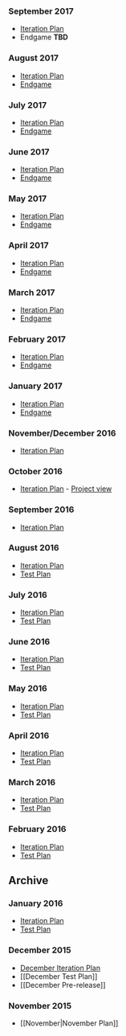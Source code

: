 ### September 2017

* [Iteration Plan](https://github.com/Microsoft/vscode/issues/34160)
* Endgame **TBD**

### August 2017

* [Iteration Plan](https://github.com/Microsoft/vscode/issues/32043)
* [Endgame](https://github.com/Microsoft/vscode/issues/33215)

### July 2017

* [Iteration Plan](https://github.com/Microsoft/vscode/issues/30209)
* [Endgame](https://github.com/Microsoft/vscode/issues/31333)

### June 2017

* [Iteration Plan](https://github.com/Microsoft/vscode/issues/28387)
* [Endgame](https://github.com/Microsoft/vscode/issues/29518)

### May 2017

* [Iteration Plan](https://github.com/Microsoft/vscode/issues/26068)
* [Endgame](https://github.com/Microsoft/vscode/issues/27415)

### April 2017
* [Iteration Plan](https://github.com/Microsoft/vscode/issues/24111)
* [Endgame](https://github.com/Microsoft/vscode/issues/25250)

### March 2017
* [Iteration Plan](../issues/21923)
* [Endgame](../issues/23276)

### February 2017
* [Iteration Plan](../issues/20021)
* [Endgame](../issues/20981)

### January 2017
* [Iteration Plan](../issues/17608)
* [Endgame](../issues/19031)

### November/December 2016
* [Iteration Plan](../issues/15099)

### October 2016
* [Iteration Plan](../issues/13342) - [Project view](../projects/2)

### September 2016
* [Iteration Plan](../issues/11917)

### August 2016
* [Iteration Plan](../issues/10145) 
* [Test Plan](https://github.com/Microsoft/vscode/issues?q=label%3Atestplan-item+milestone%3A%22August+2016%22)

### July 2016
* [Iteration Plan](../issues/8760) 
* [Test Plan](https://github.com/Microsoft/vscode/issues?q=label%3Atestplan-item+milestone%3A%22July+2016%22)

### June 2016
* [Iteration Plan](../issues/7253) 
* [Test Plan](https://github.com/Microsoft/vscode/issues?q=label%3Atestplan-item+milestone%3A%22June+2016%22)

### May 2016
* [Iteration Plan](../issues/6105) 
* [Test Plan](https://github.com/Microsoft/vscode/issues?q=label%3Atestplan-item+milestone%3A%22May+2016%22)

### April 2016
* [Iteration Plan](../issues/4888) 
* [Test Plan](https://github.com/Microsoft/vscode/issues?q=label%3Atestplan-item+milestone%3A%22April+2016%22)

### March 2016
* [Iteration Plan](../issues/3555) 
* [Test Plan](https://github.com/Microsoft/vscode/issues?q=label%3Atestplan-item+milestone%3A%22March+2016%22)

### February 2016
* [Iteration Plan](../issues/2616)
* [Test Plan](https://github.com/Microsoft/vscode/issues?q=label%3Atestplan-item+milestone%3A%22Feb+2016%22)

## Archive
### January 2016
* [Iteration Plan](../issues/1826)
* [Test Plan](https://github.com/Microsoft/vscode/issues?q=label%3Atestplan-item+milestone%3A%22Jan+2016%22)

### December 2015
* [December Iteration Plan](../issues/917)
* [[December Test Plan]]
* [[December Pre-release]]

### November 2015
* [[November|November Plan]]
